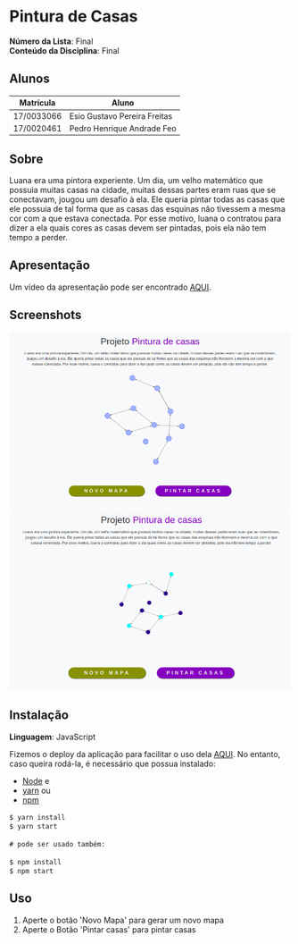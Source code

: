 # Pintura de Casas

**Número da Lista**: Final<br>
**Conteúdo da Disciplina**: Final<br>

## Alunos

| Matrícula  | Aluno                        |
| ---------- | ---------------------------- |
| 17/0033066 | Esio Gustavo Pereira Freitas |
| 17/0020461 | Pedro Henrique Andrade Feo   |

## Sobre

Luana era uma pintora experiente. Um dia, um velho matemático que
possuia muitas casas na cidade, muitas dessas partes eram ruas que
se conectavam, jougou um desafio à ela. Ele queria pintar todas as
casas que ele possuia de tal forma que as casas das esquinas não
tivessem a mesma cor com a que estava conectada. Por esse motivo,
luana o contratou para dizer a ela quais cores as casas devem ser
pintadas, pois ela não tem tempo a perder.

## Apresentação

Um vídeo da apresentação pode ser encontrado [AQUI]().

## Screenshots

![](https://github.com/projeto-de-algoritmos/Final-pintura-casas/blob/main/assets/1.png)
![](https://github.com/projeto-de-algoritmos/Final-pintura-casas/blob/main/assets/2.png)

## Instalação

**Linguagem**: JavaScript<br>

Fizemos o deploy da aplicação para facilitar o uso dela [AQUI](https://node-painting.netlify.app/).
No entanto, caso queira rodá-la, é necessário que possua instalado:

- [Node](https://nodejs.org/en/) e
- [yarn](https://yarnpkg.com/) ou
- [npm](https://www.npmjs.com/)

```ssh
$ yarn install
$ yarn start

# pode ser usado também:

$ npm install
$ npm start
```

## Uso

1. Aperte o botão 'Novo Mapa' para gerar um novo mapa
2. Aperte o Botão 'Pintar casas' para pintar casas
